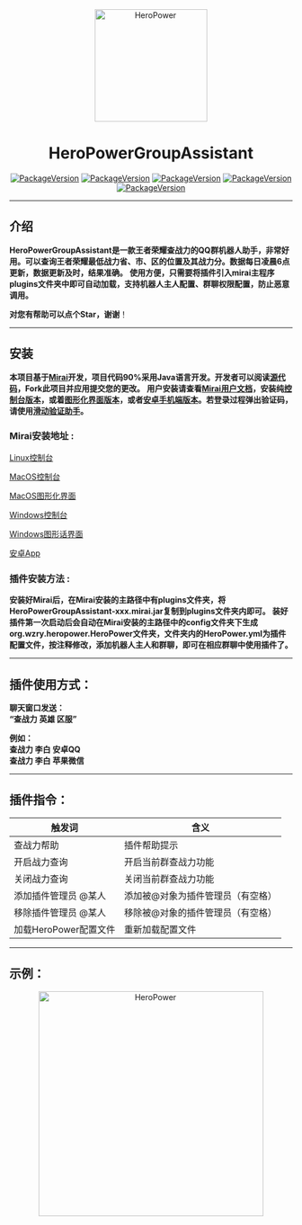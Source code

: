 <div align="center">
    <img src="https://www.hive-net.cn/Program/HeroPowerMiniProgram/logo_circle.png" width="200" alt="HeroPower"/>
    <h1>HeroPowerGroupAssistant</h1>




[![PackageVersion](https://img.shields.io/badge/code-Github-red)](https://github.com/Raptor-wxw/HeroPowerGroupAssistant)
[![PackageVersion](https://img.shields.io/badge/java-11-orange)](https://www.oracle.com/java/technologies/downloads/#java11)
[![PackageVersion](https://img.shields.io/badge/mirai-2.10.1-blue)](https://github.com/mamoe/mirai)
[![PackageVersion](https://img.shields.io/badge/suggestion-issue-blue)](https://github.com/Raptor-wxw/HeroPowerGroupAssistant/issues)
[![PackageVersion](https://img.shields.io/badge/download-release-blue)](https://github.com/Raptor-wxw/HeroPowerGroupAssistant/releases)
</div>

----

## 介绍

**HeroPowerGroupAssistant是一款王者荣耀查战力的QQ群机器人助手，非常好用。可以查询王者荣耀最低战力省、市、区的位置及其战力分。数据每日凌晨6点更新，数据更新及时，结果准确。**
**使用方便，只需要将插件引入mirai主程序plugins文件夹中即可自动加载，支持机器人主人配置、群聊权限配置，防止恶意调用。**

**对您有帮助可以点个Star，谢谢**！

****

## 安装

**本项目基于[Mirai](https://github.com/mamoe/mirai)开发，项目代码90%采用Java语言开发。开发者可以阅读[源代码](https://github.com/Raptor-wxw/HeroPowerGroupAssistant/tree/master/src/main/java/org/wzry/heropower)，Fork此项目并应用提交您的更改。**
**用户安装请查看[Mirai用户文档](https://github.com/mamoe/mirai/blob/dev/docs/UserManual.md)，安装纯[控制台版本](https://github.com/mamoe/mirai/blob/dev/docs/ConsoleTerminal.md)，或着[图形化界面版本](https://github.com/sonder-joker/mirai-compose/releases)，或者[安卓手机端版本](https://github.com/mzdluo123/MiraiAndroid)。若登录过程弹出验证码，请使用[滑动验证助手](https://github.com/mzdluo123/TxCaptchaHelper)。**

### Mirai安装地址 :

[Linux控制台](https://github.com/iTXTech/mcl-installer/releases/download/v1.0.7/mcl-installer-1.0.7-linux-amd64-musl)

[MacOS控制台](https://github.com/iTXTech/mcl-installer/releases/download/v1.0.7/mcl-installer-1.0.7-macos-amd64)

[MacOS图形化界面](https://github.com/sonder-joker/mirai-compose/releases/download/v1.1.5/mirai-compose-1.1.5.dmg)

[Windows控制台](https://github.com/iTXTech/mcl-installer/releases/download/v1.0.7/mcl-installer-1.0.7-windows-x86.exe)

[Windows图形话界面](https://github.com/sonder-joker/mirai-compose/releases/download/v1.1.5/mirai-compose-1.1.5.msi)

[安卓App](https://github.com/mzdluo123/MiraiAndroid/releases)

### 插件安装方法 :

**安装好Mirai后，在Mirai安装的主路径中有plugins文件夹，将HeroPowerGroupAssistant-xxx.mirai.jar复制到plugins文件夹内即可。**
**装好插件第一次启动后会自动在Mirai安装的主路径中的config文件夹下生成org.wzry.heropower.HeroPower文件夹，文件夹内的HeroPower.yml为插件配置文件，按注释修改，添加机器人主人和群聊，即可在相应群聊中使用插件了。**

****

## 插件使用方式：

**聊天窗口发送：**<br>
**“查战力 英雄 区服”**

**例如：**<br>
**查战力 李白 安卓QQ**<br>
**查战力 李白 苹果微信**

****

## 插件指令：

| 触发词                | 含义                              |
| --------------------- | --------------------------------- |
| 查战力帮助            | 插件帮助提示                      |
| 开启战力查询          | 开启当前群查战力功能              |
| 关闭战力查询          | 关闭当前群查战力功能              |
| 添加插件管理员 @某人  | 添加被@对象为插件管理员（有空格） |
| 移除插件管理员 @某人  | 移除被@对象的插件管理员（有空格） |
| 加载HeroPower配置文件 | 重新加载配置文件                  |


****

## 示例：

<div align="center">
    <img src="https://s2.loli.net/2022/07/29/9FuyAZwzTnQCWXE.jpg" width="400" alt="HeroPower" />
</div>
